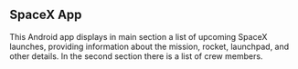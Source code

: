 ## SpaceX App

This Android app displays in main section a list of upcoming SpaceX launches, providing information about the mission, rocket, launchpad, and other details. 
In the second section there is a list of crew members.